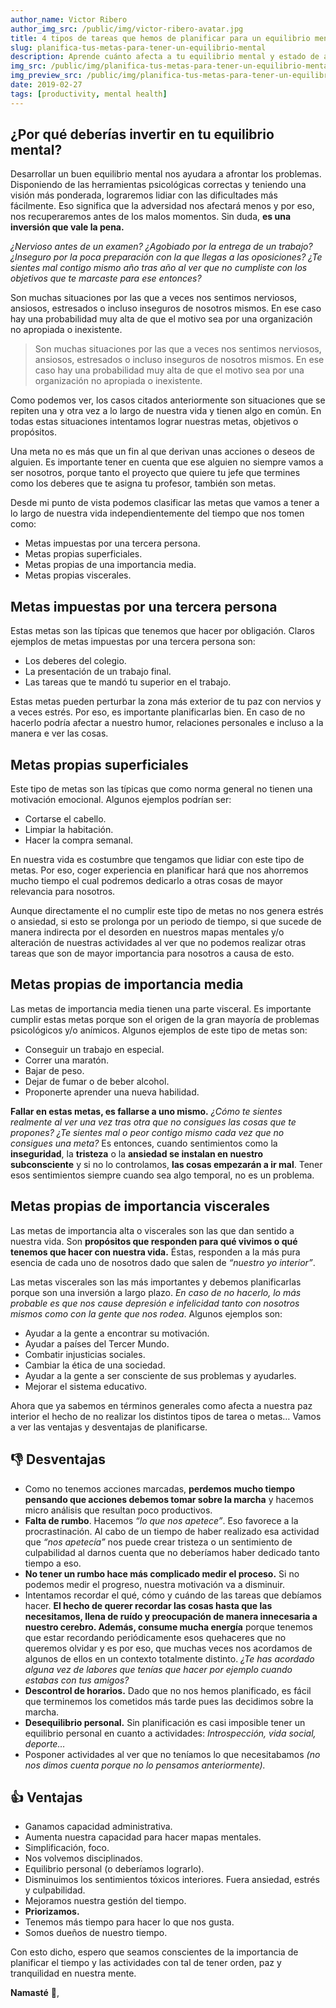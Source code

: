 ```yaml
---
author_name: Victor Ribero
author_img_src: /public/img/victor-ribero-avatar.jpg
title: 4 tipos de tareas que hemos de planificar para un equilibrio mental
slug: planifica-tus-metas-para-tener-un-equilibrio-mental
description: Aprende cuánto afecta a tu equilibrio mental y estado de ánimo una mala preparación de las distintas tareas de nuestra vida.
img_src: /public/img/planifica-tus-metas-para-tener-un-equilibrio-mental.jpg
img_preview_src: /public/img/planifica-tus-metas-para-tener-un-equilibrio-mental-preview.jpg
date: 2019-02-27
tags: [productivity, mental health]
---
```


## ¿Por qué deberías invertir en tu equilibrio mental? 

Desarrollar un buen equilibrio mental nos ayudara a afrontar los problemas. Disponiendo de las herramientas psicológicas correctas y teniendo una visión más ponderada, lograremos lidiar con las dificultades más fácilmente. Eso significa que la adversidad nos afectará menos y por eso, nos recuperaremos antes de los malos momentos. Sin duda, **es una inversión que vale la pena.**

*¿Nervioso antes de un examen? ¿Agobiado por la entrega de un trabajo? ¿Inseguro por la poca preparación con la que llegas a las oposiciones? ¿Te sientes mal contigo mismo año tras año al ver que no cumpliste con los objetivos que te marcaste para ese entonces?*

Son muchas situaciones por las que a veces nos sentimos nerviosos, ansiosos, estresados o incluso inseguros de nosotros mismos. En ese caso hay una probabilidad muy alta de que el motivo sea por una organización no apropiada o inexistente.

> Son muchas situaciones por las que a veces nos sentimos nerviosos, ansiosos, estresados o incluso inseguros de nosotros mismos. En ese caso hay una probabilidad muy alta de que el motivo sea por una organización no apropiada o inexistente.

Como podemos ver, los casos citados anteriormente son situaciones que se repiten una y otra vez a lo largo de nuestra vida y tienen algo en común. En todas estas situaciones intentamos lograr nuestras metas, objetivos o propósitos.

Una meta no es más que un fin al que derivan unas acciones o deseos de alguien. Es importante tener en cuenta que ese alguien no siempre vamos a ser nosotros, porque tanto el proyecto que quiere tu jefe que termines como los deberes que te asigna tu profesor, también son metas.

Desde mi punto de vista podemos clasificar las metas que vamos a tener a lo largo de nuestra vida independientemente del tiempo que nos tomen como:

* Metas impuestas por una tercera persona.
* Metas propias superficiales.
* Metas propias de una importancia media.
* Metas propias viscerales.

## Metas impuestas por una tercera persona

Estas metas son las típicas que tenemos que hacer por obligación. Claros ejemplos de metas impuestas por una tercera persona son:

* Los deberes del colegio.
* La presentación de un trabajo final.
* Las tareas que te mandó tu superior en el trabajo.

Estas metas pueden perturbar la zona más exterior de tu paz con nervios y a veces estrés. Por eso, es importante planificarlas bien. En caso de no hacerlo podría afectar a nuestro humor, relaciones personales e incluso a la manera e ver las cosas.

## Metas propias superficiales

Este tipo de metas son las típicas que como norma general no tienen una motivación emocional. Algunos ejemplos podrían ser:

* Cortarse el cabello.
* Limpiar la habitación.
* Hacer la compra semanal.

En nuestra vida es costumbre que tengamos que lidiar con este tipo de metas. Por eso, coger experiencia en planificar hará que nos ahorremos mucho tiempo el cual podremos dedicarlo a otras cosas de mayor relevancia para nosotros.

Aunque directamente el no cumplir este tipo de metas no nos genera estrés o ansiedad, si esto se prolonga por un periodo de tiempo, si que sucede de manera indirecta por el desorden en nuestros mapas mentales y/o alteración de nuestras actividades al ver que no podemos realizar otras tareas que son de mayor importancia para nosotros a causa de esto.

## Metas propias de importancia media

Las metas de importancia media tienen una parte visceral. Es importante cumplir estas metas porque son el origen de la gran mayoría de problemas psicológicos y/o anímicos. Algunos ejemplos de este tipo de metas son:

* Conseguir un trabajo en especial.
* Correr una maratón.
* Bajar de peso.
* Dejar de fumar o de beber alcohol.
* Proponerte aprender una nueva habilidad.

**Fallar en estas metas, es fallarse a uno mismo.** *¿Cómo te sientes realmente al ver una vez tras otra que no consigues las cosas que te propones? ¿Te sientes mal o peor contigo mismo cada vez que no consigues una meta?* Es entonces, cuando sentimientos como la **inseguridad**, la **tristeza** o la **ansiedad se instalan en nuestro subconsciente** y si no lo controlamos, **las cosas empezarán a ir mal**. Tener esos sentimientos siempre cuando sea algo temporal, no es un problema.

## Metas propias de importancia viscerales

Las metas de importancia alta o viscerales son las que dan sentido a nuestra vida. Son **propósitos que responden para qué vivimos o qué tenemos que hacer con nuestra vida.** Éstas, responden a la más pura esencia de cada uno de nosotros dado que salen de *“nuestro yo interior”*.

Las metas viscerales son las más importantes y debemos planificarlas porque son una inversión a largo plazo. *En caso de no hacerlo, lo más probable es que nos cause depresión e infelicidad tanto con nosotros mismos como con la gente que nos rodea*. Algunos ejemplos son:

* Ayudar a la gente a encontrar su motivación.
* Ayudar a países del Tercer Mundo.
* Combatir injusticias sociales.
* Cambiar la ética de una sociedad.
* Ayudar a la gente a ser consciente de sus problemas y ayudarles.
* Mejorar el sistema educativo.

Ahora que ya sabemos en términos generales como afecta a nuestra paz interior el hecho de no realizar los distintos tipos de tarea o metas… Vamos a ver las ventajas y desventajas de planificarse.

## 👎 Desventajas

* Como no tenemos acciones marcadas, **perdemos mucho tiempo pensando que acciones debemos tomar sobre la marcha** y hacemos micro análisis que resultan poco productivos.
* **Falta de rumbo**. Hacemos *“lo que nos apetece”*. Eso favorece a la procrastinación. Al cabo de un tiempo de haber realizado esa actividad que *“nos apetecía”* nos puede crear tristeza o un sentimiento de culpabilidad al darnos cuenta que no deberíamos haber dedicado tanto tiempo a eso.
* **No tener un rumbo hace más complicado medir el proceso.** Si no podemos medir el progreso, nuestra motivación va a disminuir.
* Intentamos recordar el qué, cómo y cuándo de las tareas que debíamos hacer. **El hecho de querer recordar las cosas hasta que las necesitamos, llena de ruído y preocupación de manera innecesaria a nuestro cerebro. Además, consume mucha energía** porque tenemos que estar recordando periódicamente esos quehaceres que no queremos olvidar y es por eso, que muchas veces nos acordamos de algunos de ellos en un contexto totalmente distinto. *¿Te has acordado alguna vez de labores que tenías que hacer por ejemplo cuando estabas con tus amigos?*
* **Descontrol de horarios.** Dado que no nos hemos planificado, es fácil que terminemos los cometidos más tarde pues las decidimos sobre la marcha.
* **Desequilibrio personal.** Sin planificación es casi imposible tener un equilibrio personal en cuanto a actividades: *Introspección, vida social, deporte…*
* Posponer actividades al ver que no teníamos lo que necesitabamos *(no nos dimos cuenta porque no lo pensamos anteriormente).*

## 👍 Ventajas

* Ganamos capacidad administrativa.
* Aumenta nuestra capacidad para hacer mapas mentales.
* Simplificación, foco.
* Nos volvemos disciplinados.
* Equilibrio personal (o deberíamos lograrlo).
* Disminuimos los sentimientos tóxicos interiores. Fuera ansiedad, estrés y culpabilidad.
* Mejoramos nuestra gestión del tiempo.
* **Priorizamos.**
* Tenemos más tiempo para hacer lo que nos gusta.
* Somos dueños de nuestro tiempo.

Con esto dicho, espero que seamos conscientes de la importancia de planificar el tiempo y las actividades con tal de tener orden, paz y tranquilidad en nuestra mente.

**Namasté** 🙏,